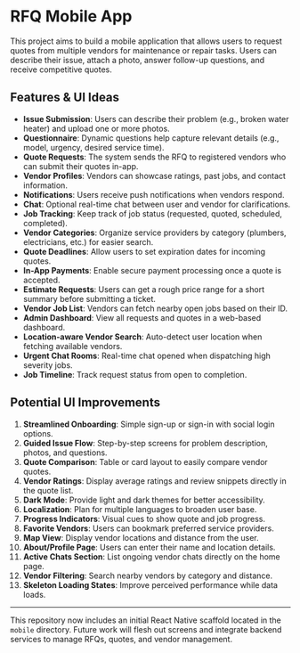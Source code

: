 # RFQ Mobile App

This project aims to build a mobile application that allows users to request quotes from multiple vendors for maintenance or repair tasks. Users can describe their issue, attach a photo, answer follow-up questions, and receive competitive quotes.

## Features & UI Ideas

- **Issue Submission**: Users can describe their problem (e.g., broken water heater) and upload one or more photos.
- **Questionnaire**: Dynamic questions help capture relevant details (e.g., model, urgency, desired service time).
- **Quote Requests**: The system sends the RFQ to registered vendors who can submit their quotes in-app.
- **Vendor Profiles**: Vendors can showcase ratings, past jobs, and contact information.
- **Notifications**: Users receive push notifications when vendors respond.
- **Chat**: Optional real-time chat between user and vendor for clarifications.
- **Job Tracking**: Keep track of job status (requested, quoted, scheduled, completed).
- **Vendor Categories**: Organize service providers by category (plumbers, electricians, etc.) for easier search.
- **Quote Deadlines**: Allow users to set expiration dates for incoming quotes.
- **In-App Payments**: Enable secure payment processing once a quote is accepted.
- **Estimate Requests**: Users can get a rough price range for a short summary before submitting a ticket.
- **Vendor Job List**: Vendors can fetch nearby open jobs based on their ID.
- **Admin Dashboard**: View all requests and quotes in a web-based dashboard.
- **Location-aware Vendor Search**: Auto-detect user location when fetching available vendors.
- **Urgent Chat Rooms**: Real-time chat opened when dispatching high severity jobs.
- **Job Timeline**: Track request status from open to completion.

## Potential UI Improvements

1. **Streamlined Onboarding**: Simple sign-up or sign-in with social login options.
2. **Guided Issue Flow**: Step-by-step screens for problem description, photos, and questions.
3. **Quote Comparison**: Table or card layout to easily compare vendor quotes.
4. **Vendor Ratings**: Display average ratings and review snippets directly in the quote list.
5. **Dark Mode**: Provide light and dark themes for better accessibility.
6. **Localization**: Plan for multiple languages to broaden user base.
7. **Progress Indicators**: Visual cues to show quote and job progress.
8. **Favorite Vendors**: Users can bookmark preferred service providers.
9. **Map View**: Display vendor locations and distance from the user.
10. **About/Profile Page**: Users can enter their name and location details.
11. **Active Chats Section**: List ongoing vendor chats directly on the home page.
12. **Vendor Filtering**: Search nearby vendors by category and distance.
13. **Skeleton Loading States**: Improve perceived performance while data loads.

---
This repository now includes an initial React Native scaffold located in the `mobile` directory. Future work will flesh out screens and integrate backend services to manage RFQs, quotes, and vendor management.
